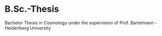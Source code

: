 # B.Sc.-Thesis
Bachelor Thesis in Cosmology under the supervision of Prof. Bartelmann - Heiderlberg University
